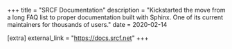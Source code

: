+++
title = "SRCF Documentation"
description = "Kickstarted the move from a long FAQ list to proper documentation built with Sphinx. One of its current maintainers for thousands of users."
date = 2020-02-14

[extra]
external_link = "https://docs.srcf.net"
+++